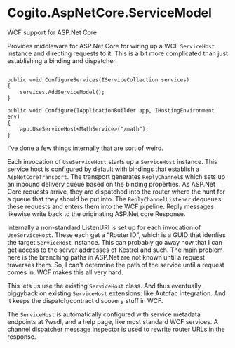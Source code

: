 # Cogito.AspNetCore.ServiceModel
WCF support for ASP.Net Core

Provides middleware for ASP.Net Core for wiring up a WCF `ServiceHost` instance and directing requests to it. This is a bit more complicated than just establishing a binding and dispatcher.

```

public void ConfigureServices(IServiceCollection services)
{
    services.AddServiceModel();
}

public void Configure(IApplicationBuilder app, IHostingEnvironment env)
{
    app.UseServiceHost<MathService>("/math");
}
```

I've done a few things internally that are sort of weird.

Each invocation of `UseServiceHost` starts up a `ServiceHost` instance. This service host is configured by default with
bindings that establish a `AspNetCoreTransport`. The transport generates `ReplyChannel`s which sets up an inbound
delivery queue based on the binding properties. As ASP.Net Core requests arrive, they are dispatched into the router
where the hunt for a queue that they should be put
into. The `ReplyChannelListener` dequeues these requests and enters them into the WCF pipeline. Reply messages likewise
write back to the originating ASP.Net core Response.

Internally a non-standard ListenURI is set up for each invocation of `UseServiceHost`. These each get a "Router ID",
which is a GUID that idenfies the target `ServiceHost` instance. This can probably go away now that I can get access to
the server addresses of Kestrel and such. The main problem here is the branching paths in ASP.Net are not known until a
request traverses them. So, I can't determine the path of the service until a request comes in. WCF makes this all very
hard.

This lets us use the existing `ServiceHost` class. And thus eventually piggyback on existing `ServiceHost` extensions:
like Autofac integration. And it keeps the dispatch/contract discovery stuff in WCF.

The `ServiceHost` is automatically configured with service metadata endpoints at ?wsdl, and a help page, like most
standard WCF services. A channel dispatcher message inspector is used to rewrite router URLs in the response.